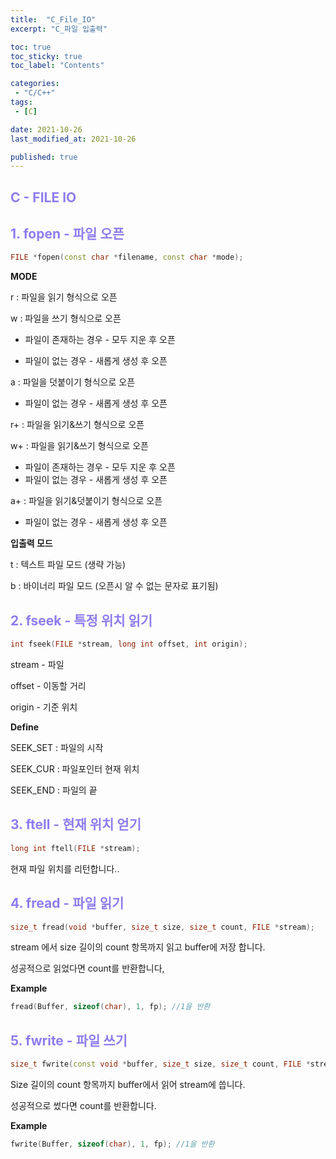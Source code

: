 ```yaml
---
title:  "C_File_IO"
excerpt: "C_파일 입출력"

toc: true
toc_sticky: true
toc_label: "Contents"

categories:
 - "C/C++"
tags:
 - [C]

date: 2021-10-26
last_modified_at: 2021-10-26

published: true
---
```


## <span style="color:#8F7CEE"> C - FILE IO

## <span style="color:#8F7CEE"> 1. fopen - 파일 오픈</span>

```c++
FILE *fopen(const char *filename, const char *mode);
```

**MODE**  

r  : 파일을 읽기 형식으로 오픈  

w : 파일을 쓰기 형식으로 오픈  

- 파일이 존재하는 경우 - 모두 지운 후 오픈  

- 파일이 없는 경우 - 새롭게 생성 후 오픈  

a : 파일을 덧붙이기 형식으로 오픈  
 
- 파일이 없는 경우 - 새롭게 생성 후 오픈  

r+ : 파일을 읽기&쓰기 형식으로 오픈  

w+ : 파일을 읽기&쓰기 형식으로 오픈  

- 파일이 존재하는 경우 - 모두 지운 후 오픈  
- 파일이 없는 경우 - 새롭게 생성 후 오픈   

a+ :  파일을 읽기&덧붙이기 형식으로 오픈  

- 파일이 없는 경우 - 새롭게 생성 후 오픈  



**입출력 모드**  

t : 텍스트 파일 모드 (생략 가능)  

b : 바이너리 파일 모드 (오픈시 알 수 없는 문자로 표기됨)  


## <span style="color:#8F7CEE"> 2. fseek - 특정 위치 읽기 </span>
 
```c++
int fseek(FILE *stream, long int offset, int origin);
```

stream - 파일  

offset - 이동할 거리  

origin - 기준 위치  

**Define**  

SEEK_SET : 파일의 시작  

SEEK_CUR : 파일포인터 현재 위치  

SEEK_END : 파일의 끝  

## <span style="color:#8F7CEE"> 3. ftell - 현재 위치 얻기  </span>

```c++
long int ftell(FILE *stream);
```

현재 파일 위치를 리턴합니다..  


## <span style="color:#8F7CEE"> 4. fread - 파일 읽기  </span>

```c++
size_t fread(void *buffer, size_t size, size_t count, FILE *stream);
```

stream 에서 size 길이의 count 항목까지 읽고 buffer에 저장 합니다.  

성공적으로 읽었다면 count를 반환합니다,  

**Example**  

```c++
fread(Buffer, sizeof(char), 1, fp); //1을 반환
```

## <span style="color:#8F7CEE"> 5. fwrite - 파일 쓰기 </span>



```c++
size_t fwrite(const void *buffer, size_t size, size_t count, FILE *stream);
```

Size  길이의 count 항목까지 buffer에서 읽어 stream에 씁니다.  

성공적으로 썼다면 count를 반환합니다.  

**Example**  

```c++
fwrite(Buffer, sizeof(char), 1, fp); //1을 반환
```